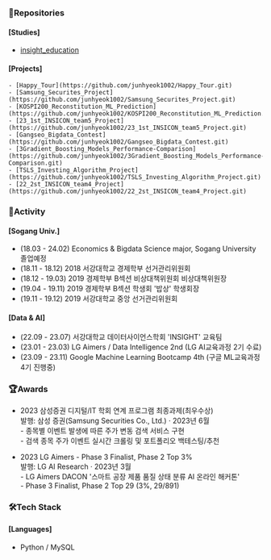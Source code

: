 ### 💼Repositories
  #### [Studies]
  - [insight_education](https://github.com/junhyeok1002/insight_education.git)

  #### [Projects]
    - [Happy_Tour](https://github.com/junhyeok1002/Happy_Tour.git)
    - [Samsung_Securites_Project](https://github.com/junhyeok1002/Samsung_Securites_Project.git)
    - [KOSPI200_Reconstitution_ML_Prediction](https://github.com/junhyeok1002/KOSPI200_Reconstitution_ML_Prediction.git)
    - [23_1st_INSICON_team5_Project](https://github.com/junhyeok1002/23_1st_INSICON_team5_Project.git)
    - [Gangseo_Bigdata_Contest](https://github.com/junhyeok1002/Gangseo_Bigdata_Contest.git)
    - [3Gradient_Boosting_Models_Performance-Comparison](https://github.com/junhyeok1002/3Gradient_Boosting_Models_Performance-Comparison.git)
    - [TSLS_Investing_Algorithm_Project](https://github.com/junhyeok1002/TSLS_Investing_Algorithm_Project.git)
    - [22_2st_INSICON_team4_Project](https://github.com/junhyeok1002/22_2st_INSICON_team4_Project.git)


### 📢Activity
#### [Sogang Univ.]
- (18.03 - 24.02) Economics & Bigdata Science major, Sogang University 졸업예정
- (18.11 - 18.12) 2018 서강대학교 경제학부 선거관리위원회
- (18.12 - 19.03) 2019 경제학부 B섹션 비상대책위원회 비상대책위원장
- (19.04 - 19.11) 2019 경제학부 B섹션 학생회 '밥상' 학생회장
- (19.11 - 19.12) 2019 서강대학교 중앙 선거관리위원회

#### [Data & AI]
- (22.09 - 23.07) 서강대학교 데이터사이언스학회 'INSIGHT' 교육팀
- (23.01 - 23.03) LG Aimers / Data Intelligence 2nd (LG AI교육과정 2기 수료)
- (23.09 - 23.11) Google Machine Learning Bootcamp 4th (구글 ML교육과정 4기 진행중)

### 🏆Awards
- 2023 삼성증권 디지털/IT 학회 연계 프로그램 최종과제(최우수상)
<br> 발행: 삼성 증권(Samsung Securities Co., Ltd.) · 2023년 6월
<br> - 종목별 이벤트 발생에 따른 주가 변동 검색 서비스 구현
<br> - 검색 종목 주가 이벤트 실시간 크롤링 및 포트폴리오 백테스팅/추천

- 2023 LG Aimers - Phase 3 Finalist, Phase 2 Top 3%
<br> 발행: LG AI Research · 2023년 3월
<br> - LG Aimers DACON '스마트 공장 제품 품질 상태 분류 AI 온라인 해커톤'
<br> - Phase 3 Finalist, Phase 2 Top 29 (3%, 29/891)

### 🛠Tech Stack
#### [Languages]
- Python / MySQL
